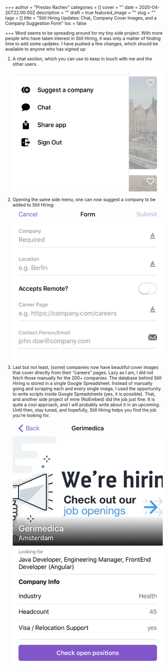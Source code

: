 +++
author = "Preslav Rachev"
categories = []
cover = ""
date = 2020-04-20T22:00:00Z
description = ""
draft = true
featured_image = ""
slug = ""
tags = []
title = "Still Hiring Updates: Chat, Company Cover Images, and a Company Suggestion Form"
toc = false

+++
Word seems to be spreading around for my tiny side project. With more people who have taken interest in Still Hiring, it was only a matter of finding time to add some updates. I have pushed a few changes, which should be available to anyone who has signed up:

1. A chat section, which you can use to keep in touch with me and the other users.  
     
   ![](/images/2020/04/stillhiring-1.png)
2. Opening the same side menu, one can now suggest a company to be added to Still Hiring:  
   ![](/images/2020/04/stillhiring-2.png)
3. Last but not least, (some) companies now have beautiful cover images that cover directly from their “careers” pages. Lazy as I am, I did not fetch those manually for the 200+ companies. The database behind Still Hiring is stored in a single Google Spreadsheet. Instead of manually going and scraping each and every single image, I used the opportunity to write scripts inside Google Spreadsheets (yes, it is possible). That, and another side project of mine (NoEmbed) did the job just fine. It is quite a cool approach, and I will probably write about it in an upcoming. Until then, stay tuned, and hopefully, Still Hiring helps you find the job you’re looking for.  
     
   ![](/images/2020/04/stillhiring-3.png)